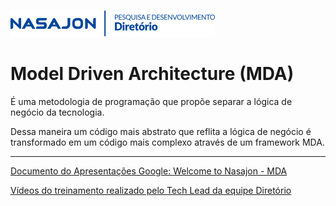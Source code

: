 ![](../../img/logo_diretorio.png "Logo da equipe Diretório")

# Model Driven Architecture (MDA)

É uma metodologia de programação que propõe separar a lógica de negócio da tecnologia. 

Dessa maneira um código mais abstrato que reflita a lógica de negócio é transformado em um código mais complexo através de um framework MDA.

---

[Documento do Apresentações Google: Welcome to Nasajon - MDA](https://docs.google.com/presentation/d/1YAKtthXrzWj9zgYQqSe7R3nHT_bNNzPzOCT8IHK6jpg/edit?usp=sharing)

[Vídeos do treinamento realizado pelo Tech Lead da equipe Diretório](https://drive.google.com/drive/folders/1TiKU0hbv4pgTb7G9SpKpf7lAGiI_tey6?usp=sharing)